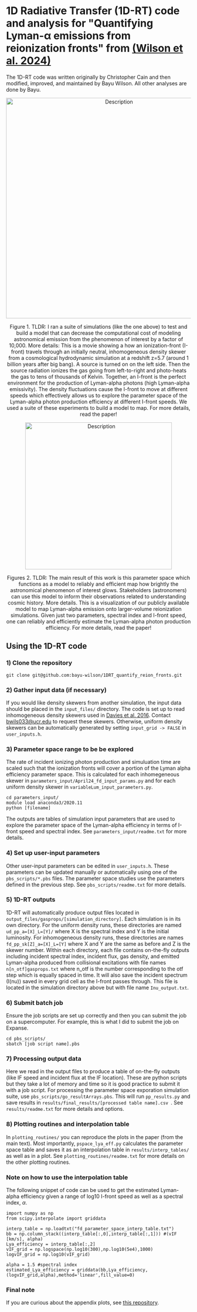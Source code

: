 # 1D Radiative Transfer (1D-RT) code and analysis for "Quantifying Lyman-α emissions from reionization fronts" from [(Wilson et al. 2024)](https://arxiv.org/abs/2406.14622)

The 1D-RT code was written originally by Christopher Cain and then modified, improved, and maintained by Bayu Wilson. All other analyses are done by Bayu. 

<p align="center">
    <img src="https://github.com/user-attachments/assets/b25d7c00-ccf7-43b9-8b7a-f3b658115582" alt="Description" width="600"/>
</p>
<p align="center">Figure 1. TLDR: I ran a suite of simulations (like the one above) to test and build a model that can decrease the computational cost of modeling astronomical emission from the phenomenon of interest by a factor of 10,000. More details: This is a movie showing a how an ionization-front (I-front) travels through an initially neutral, inhomogeneous density skewer from a cosmological hydrodynamic simulation at a redshift z=5.7 (around 1 billion years after big bang). A source is turned on on the left side. Then the source radiation ionizes the gas going from left-to-right and photo-heats the gas to tens of thousands of Kelvin. Together, an I-front is the perfect environment for the production of Lyman-alpha photons (high Lyman-alpha emissivity). The density fluctuations cause the I-front to move at different speeds which effectively allows us to explore the parameter space of the Lyman-alpha photon production efficiency at different I-front speeds. We used a suite of these experiments to build a model to map. For more details, read the paper!
</p>


<p align="center">
    <img src="https://github.com/user-attachments/assets/3c2b12c8-2d32-44c9-9863-5df03755eb56" alt="Description" width="400"/>
</p>
<p align="center">Figures 2. TLDR: The main result of this work is this parameter space which functions as a model to reliably and efficient map how brightly the astronomical phenomenon of interest glows. Stakeholders (astronomers) can use this model to inform their observations related to understanding cosmic history. More details. This is a visualization of our publicly available model to map Lyman-alpha emission onto larger-volume reionization simulations. Given just two parameters, spectral index and I-front speed, one can reliably and efficiently estimate the Lyman-alpha photon production efficiency. For more details, read the paper!
</p>


## Using the 1D-RT code

### 1) Clone the repository 
```
git clone git@github.com:bayu-wilson/1DRT_quantify_reion_fronts.git
```
### 2) Gather input data (if necessary)
If you would like density skewers from another simulation, the input data should be placed in the ```input_files/``` directory. The code is set up to read inhomogeneous density skewers used in [Davies et al. 2016](https://arxiv.org/abs/1409.0855). Contact [bwils033@ucr.edu](mailto:bwils033@ucr.edu) to request these skewers. Otherwise, uniform density skewers can be automatically generated by setting ```input_grid -> FALSE``` in ```user_inputs.h```.

### 3) Parameter space range to be be explored
The rate of incident ionizing photon production and simuluation time are scaled such that the ionization fronts will cover a portion of the Lyman alpha efficiency parameter space. This is calculated for each inhomegeneous skewer in ```parameters_input/April24_fd_input_params.py``` and for each uniform density skewer in ```variableLum_input_parameters.py```. 

```
cd parameters_input/
module load anaconda3/2020.11
python [filename]
```
The outputs are tables of simulation input parameters that are used to explore the parameter space of the Lyman-alpha efficiency in terms of I-front speed and spectral index. See ```parameters_input/readme.txt``` for more details.

### 4) Set up user-input parameters
Other user-input parameters can be edited in ```user_inputs.h```. These parameters can be updated manually or automatically using one of the ```pbs_scripts/*.pbs``` files. The parameter space studies use the parameters defined in the previous step. See ```pbs_scripts/readme.txt``` for more details.

### 5) 1D-RT outputs
1D-RT will automatically produce output files located in ```output_files/gasprops/[simulation_directory]```. Each simulation is in its own directory. For the uniform density runs, these directories are named ```ud_pp_a=[X]_L=[Y]/``` where X is the spectral index and Y is the initial luminosity. For inhomogeneous density runs, these directories are names ```fd_pp_sk[Z]_a=[X]_L=[Y]``` where X and Y are the same as before and Z is the skewer number. Within each directory, each file contains on-the-fly outputs including incident spectral index, incident flux, gas density, and emitted Lyman-alpha produced from collisional excitations with file names ```n[n_otf]gasprops.txt``` where n\_otf is the number corresponding to the otf step which is equally spaced in time. It will also save the incident spectrum (I(nu)) saved in every grid cell as the I-front passes through. This file is located in the simulation directory above but with file name ```Inu_output.txt```.

### 6) Submit batch job
Ensure the job scripts are set up correctly and then you can submit the job on a supercomputer. For example, this is what I did to submit the job on Expanse.
```
cd pbs_scripts/
sbatch [job script name].pbs
```

### 7) Processing output data
Here we read in the output files to produce a table of on-the-fly outputs (like IF speed and incident flux at the IF location). These are python scripts but they take a lot of memory and time so it is good practice to submit it with a job script. For processing the parameter space exporation simulation suite, use ```pbs_scripts/go_resultArrays.pbs```. This will run ```pp_results.py```  and save results in ```results/final_results/[processed table name].csv ```. See ```results/readme.txt``` for more details and options.  


### 8) Plotting routines and interpolation table
In ```plotting_routines/``` you can reproduce the plots in the paper (from the main text). Most importantly, ```pspace_lya_eff.py``` calculates the parameter space table and saves it as an interpolation table in ```results/interp_tables/``` as well as in a plot. See ```plotting_routines/readme.txt``` for more details on the other plotting routines. 

### Note on how to use the interpolation table
The following snippet of code can be used to get the estimated Lyman-alpha efficiency given a range of log10 I-front speed as well as a spectral index, $\alpha$. 
```
import numpy as np
from scipy.interpolate import griddata

interp_table = np.loadtxt("fd_parameter_space_interp_table.txt")  
bb = np.column_stack((interp_table[:,0],interp_table[:,1])) #(vIF [km/s], alpha)
Lya_efficiency = interp_table[:,2]
vIF_grid = np.logspace(np.log10(300),np.log10(5e4),1000)
logvIF_grid = np.log10(vIF_grid)

alpha = 1.5 #spectral index
estimated_Lya_efficiency = griddata(bb,Lya_efficiency,(logvIF_grid,alpha),method='linear',fill_value=0)
```

### Final note
If you are curious about the appendix plots, see [this repository](https://github.com/bayu-wilson/spectral_hardening/tree/main).

